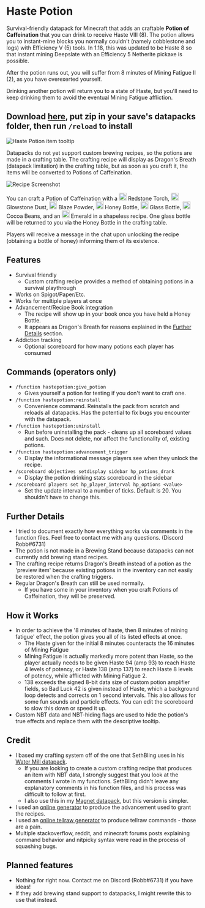 # Haste Potion

Survival-friendly datapack for Minecraft that adds an craftable
**Potion of Caffeination** that you can drink to receive Haste VIII (8).
The potion allows you to instant-mine blocks you normally couldn't
(namely cobblestone and logs) with Efficiency V (5) tools.
In 1.18, this was updated to be Haste 8 so that instant mining Deepslate with an Efficiency 5 Netherite pickaxe is possible.

After the potion runs out, you will suffer from 8 minutes of Mining Fatigue II (2),
as you have overexerted yourself.

<!-- Like any addictive substance worth its salt, -->
Drinking another potion will return you to a state of Haste,
but you'll need to keep drinking them to avoid the eventual Mining Fatigue affliction.

## Download [here](https://github.com/budak7273/HastePotion/releases), put zip in your save's datapacks folder, then run `/reload` to install

![Haste Potion item tooltip](https://i.imgur.com/FKo5LXo.png)

Datapacks do not yet support custom brewing recipes, so the potions are made in a crafting table.
The crafting recipe will display as Dragon's Breath (datapack limitation) in the crafting table,
but as soon as you craft it, the items will be converted to Potions of Caffeination.

![Recipe Screenshot](https://i.imgur.com/EDI3Rvx.png)

You can craft a Potion of Caffeination with a
<img src="https://static.wikia.nocookie.net/minecraft_gamepedia/images/9/9b/Redstone_Torch_BE3.png/revision/latest/scale-to-width-down/150?cb=20200320184251" alt="Icon" width="20"/>
Redstone Torch,
<img src="https://static.wikia.nocookie.net/minecraft_gamepedia/images/2/25/Glowstone_Dust_JE2_BE2.png/revision/latest/scale-to-width-down/160?cb=20190430044519" alt="Icon" width="20"/>
Glowstone Dust,
<img src="https://static.wikia.nocookie.net/minecraft_gamepedia/images/7/7c/Blaze_Powder_JE2_BE1.png/revision/latest/scale-to-width-down/160?cb=20190403182032" alt="Icon" width="20"/>
Blaze Powder,
<img src="https://static.wikia.nocookie.net/minecraft_gamepedia/images/c/c2/Honey_Bottle_JE1_BE2.png/revision/latest/scale-to-width-down/160?cb=20190822170711" alt="Icon" width="20"/>
Honey Bottle,
<img src="https://static.wikia.nocookie.net/minecraft_gamepedia/images/f/fb/Glass_Bottle_JE2_BE2.png/revision/latest/scale-to-width-down/160?cb=20200523234146" alt="Icon" width="20"/>
Glass Bottle,
<img src="https://static.wikia.nocookie.net/minecraft_gamepedia/images/8/85/Cocoa_Beans_JE4_BE3.png/revision/latest?cb=20200127083719" alt="Icon" width="20"/>
Cocoa Beans, and an 
<img src="https://static.wikia.nocookie.net/minecraft_gamepedia/images/2/26/Emerald_JE3_BE3.png/revision/latest/scale-to-width-down/160?cb=20191229174220" alt="Icon" width="20"/>
Emerald in a shapeless recipe.
One glass bottle will be returned to you via the Honey Bottle in the crafting table.

<!-- ![Haste Potion crafting recipe](https://i.imgur.com/Rf1a2TE.png) -->

Players will receive a message in the chat upon unlocking the recipe
(obtaining a bottle of honey) informing them of its existence.

<!-- TODO advancement unlock message in chat screenshot -->

## Features

* Survival friendly
  * Custom crafting recipe provides a method of obtaining potions in a survival playthrough
* Works on Spigot/Paper/Etc.
* Works for multiple players at once
* Advancement/Recipe Book integration
  * The recipe will show up in your book once you have held a Honey Bottle.
  * It appears as Dragon's Breath for reasons explained in the [Further Details](#further-details) section.
* Addiction tracking
  * Optional scoreboard for how many potions each player has consumed

## Commands (operators only)

* `/function hastepotion:give_potion`
  * Gives yourself a potion for testing if you don't want to craft one.
* `/function hastepotion:reinstall`
  * Convenience command. Reinstalls the pack from scratch and reloads all datapacks.
    Has the potential to fix bugs you encounter with the datapack.
* `/function hastepotion:uninstall`
  * Run before uninstalling the pack - cleans up all scoreboard values and such.
    Does not delete, nor affect the functionality of, existing potions.
* `/function hastepotion:advancement_trigger`
  * Display the informational message players see when they unlock the recipe.
* `/scoreboard objectives setdisplay sidebar hp_potions_drank`
  * Display the potion drinking stats scoreboard in the sidebar
* `/scoreboard players set hp_player_interval hp_options <value>`
  * Set the update interval to a number of ticks. Default is 20. You shouldn't have to change this.

## Further Details

* I tried to document exactly how everything works via comments in the function files.
  Feel free to contact me with any questions. (Discord Robb#6731)
* The potion is not made in a Brewing Stand because datapacks can not currently add brewing stand recipes.
* The crafting recipe returns Dragon's Breath instead of a potion as the 'preview item' because existing potions in the inventory can not easily be restored when the crafting triggers.
* Regular Dragon's Breath can still be used normally.
  * If you have some in your inventory when you craft Potions of Caffeination,
    they will be preserved.

## How it Works

* In order to achieve the '8 minutes of haste, then 8 minutes of mining fatigue' effect,
  the potion gives you all of its listed effects at once.
  * The Haste given for the initial 8 minutes counteracts the 16 minutes of Mining Fatigue
  * Mining Fatigue is actually markedly more potent than Haste,
    so the player actually needs to be given Haste 94 (amp 93) to reach Haste 4 levels of potency,
    or Haste 138 (amp 137) to reach Haste 8 levels of potency,
    while afflicted with Mining Fatigue 2.
  * 138 exceeds the signed 8-bit data size of custom potion amplifier fields,
    so Bad Luck 42 is given instead of Haste,
    which a background loop detects and corrects on 1 second intervals.
    This also allows for some fun sounds and particle effects.
    You can edit the scoreboard to slow this down or speed it up.
* Custom NBT data and NBT-hiding flags are used to hide the potion's true effects
  and replace them with the descriptive tooltip.

## Credit

* I based my crafting system off of the one that SethBling uses in his [Water Mill datapack](https://www.youtube.com/watch?v=hG-KOFf5GbM).
  * If you are looking to create a custom crafting recipe that produces an item with NBT data, I strongly suggest that you look at the comments I wrote in my functions. SethBling didn't leave any explanatory comments in his function files, and his process was difficult to follow at first.
  * I also use this in my [Magnet datapack](http://bit.ly/MagnetDatapack), but this version is simpler.
* I used an [online generator](https://advancements.thedestruc7i0n.ca/) to produce the advancement used to grant the recipes.
* I used an [online tellraw generator](https://minecraft.tools/en/tellraw.php) to produce tellraw commands - those are a pain.
* Multiple stackoverflow, reddit, and minecraft forums posts explaining command behavior and nitpicky syntax were read in the process of squashing bugs.

## Planned features

* Nothing for right now. Contact me on Discord (Robb#6731) if you have ideas!
* If they add brewing stand support to datapacks, I might rewrite this to use that instead.
